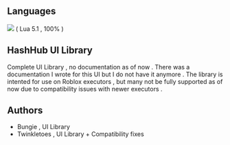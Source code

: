 
## Languages
<img src="https://img.shields.io/badge/Lua-2C2D72?style=for-the-badge&logo=lua&logoColor=white"/>
( Lua 5.1 , 100% )



## HashHub UI Library

Complete UI Library , no documentation as of now .
There was a documentation I wrote for this UI but I do not have it anymore .
The library is intented for use on Roblox executors , but many not be fully
supported as of now due to compatibility issues with newer executors .



## Authors

* Bungie , UI Library
* Twinkletoes , UI Library + Compatibility fixes
